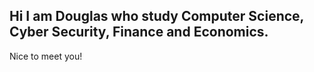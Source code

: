 ## Hi I am Douglas who study Computer Science, Cyber Security, Finance and Economics.
Nice to meet you!
